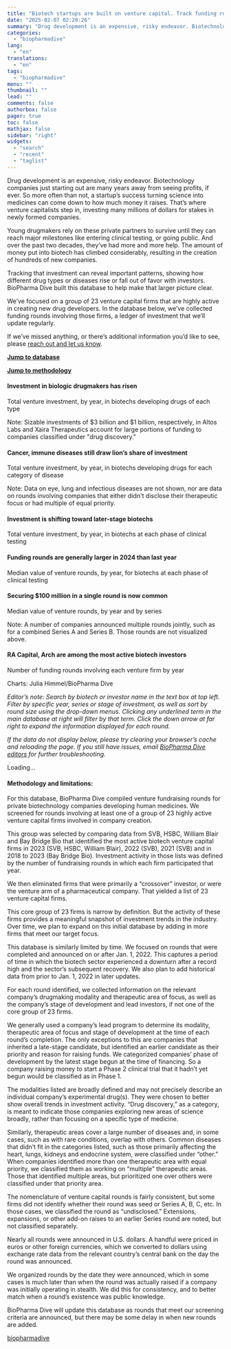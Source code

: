 ```yaml
---
title: "Biotech startups are built on venture capital. Track funding rounds here."
date: "2025-02-07 02:20:26"
summary: "Drug development is an expensive, risky endeavor. Biotechnology companies just starting out are many years away from seeing profits, if ever. So more often than not, a startup’s success turning science into medicines can come down to how much money it raises. That’s where venture capitalists step in, investing many..."
categories:
  - "biopharmadive"
lang:
  - "en"
translations:
  - "en"
tags:
  - "biopharmadive"
menu: ""
thumbnail: ""
lead: ""
comments: false
authorbox: false
pager: true
toc: false
mathjax: false
sidebar: "right"
widgets:
  - "search"
  - "recent"
  - "taglist"
---
```


Drug development is an expensive, risky endeavor. Biotechnology companies just starting out are many years away from seeing profits, if ever. So more often than not, a startup’s success turning science into medicines can come down to how much money it raises. That’s where venture capitalists step in, investing many millions of dollars for stakes in newly formed companies.

Young drugmakers rely on these private partners to survive until they can reach major milestones like entering clinical testing, or going public. And over the past two decades, they’ve had more and more help. The amount of money put into biotech has climbed considerably, resulting in the creation of hundreds of new companies.

Tracking that investment can reveal important patterns, showing how different drug types or diseases rise or fall out of favor with investors. BioPharma Dive built this database to help make that larger picture clear.

We’ve focused on a group of 23 venture capital firms that are highly active in creating new drug developers. In the database below, we’ve collected funding rounds involving those firms, a ledger of investment that we’ll update regularly.

If we’ve missed anything, or there’s additional information you’d like to see, please [reach out and let us know](/cdn-cgi/l/email-protection#0c293e3c6e65637c646d7e616d2268657a692269686578637e7f4c656268797f787e7568657a69226f6361).

[**Jump to database**](#database)

[**Jump to methodology**](#methodology)

#### Investment in biologic drugmakers has risen

Total venture investment, by year, in biotechs developing drugs of each type


Note: Sizable investments of $3 billion and $1 billion, respectively, in Altos Labs and Xaira Therapeutics account for large portions of funding to companies classified under "drug discovery."


#### Cancer, immune diseases still draw lion’s share of investment

Total venture investment, by year, in biotechs developing drugs for each category of disease


Note: Data on eye, lung and infectious diseases are not shown, nor are data on rounds involving companies that either didn't disclose their therapeutic focus or had multiple of equal priority.


#### Investment is shifting toward later-stage biotechs

Total venture investment, by year, in biotechs at each phase of clinical testing


#### Funding rounds are generally larger in 2024 than last year

Median value of venture rounds, by year, for biotechs at each phase of clinical testing


#### Securing $100 million in a single round is now common

Median value of venture rounds, by year and by series


Note: A number of companies announced multiple rounds jointly, such as for a combined Series A and Series B. Those rounds are not visualized above.


#### RA Capital, Arch are among the most active biotech investors

Number of funding rounds involving each venture firm by year

Charts: Julia Himmel/BioPharma Dive



*Editor’s note: Search by biotech or investor name in the text box at top left. Filter by specific year, series or stage of investment, as well as sort by round size using the drop-down menus. Clicking any underlined term in the main database at right will filter by that term. Click the down arrow at far right to expand the information displayed for each round.*

*If the data do not display below, please try clearing your browser’s cache and reloading the page. If you still have issues, email [BioPharma Dive editors](/cdn-cgi/l/email-protection#3d180f0d5f54524d555c4f505c1359544b581358595449524f4e7d545359484e494f4459544b58135e5250) for further troubleshooting.*

Loading...



#### Methodology and limitations:

For this database, BioPharma Dive compiled venture fundraising rounds for private biotechnology companies developing human medicines. We screened for rounds involving at least one of a group of 23 highly active venture capital firms involved in company creation.

This group was selected by comparing data from SVB, HSBC, William Blair and Bay Bridge Bio that identified the most active biotech venture capital firms in 2023 (SVB, HSBC, William Blair), 2022 (SVB), 2021 (SVB) and in 2018 to 2023 (Bay Bridge Bio). Investment activity in those lists was defined by the number of fundraising rounds in which each firm participated that year.

We then eliminated firms that were primarily a “crossover” investor, or were the venture arm of a pharmaceutical company. That yielded a list of 23 venture capital firms.

This core group of 23 firms is narrow by definition. But the activity of these firms provides a meaningful snapshot of investment trends in the industry. Over time, we plan to expand on this initial database by adding in more firms that meet our target focus.

This database is similarly limited by time. We focused on rounds that were completed and announced on or after Jan. 1, 2022. This captures a period of time in which the biotech sector experienced a downturn after a record high and the sector’s subsequent recovery. We also plan to add historical data from prior to Jan. 1, 2022 in later updates.

For each round identified, we collected information on the relevant company’s drugmaking modality and therapeutic area of focus, as well as the company’s stage of development and lead investors, if not one of the core group of 23 firms.

We generally used a company’s lead program to determine its modality, therapeutic area of focus and stage of development at the time of each round’s completion. The only exceptions to this are companies that inherited a late-stage candidate, but identified an earlier candidate as their priority and reason for raising funds. We categorized companies’ phase of development by the latest stage begun at the time of financing. So a company raising money to start a Phase 2 clinical trial that it hadn’t yet begun would be classified as in Phase 1.

The modalities listed are broadly defined and may not precisely describe an individual company’s experimental drug(s). They were chosen to better show overall trends in investment activity. “Drug discovery,” as a category, is meant to indicate those companies exploring new areas of science broadly, rather than focusing on a specific type of medicine.

Similarly, therapeutic areas cover a large number of diseases and, in some cases, such as with rare conditions, overlap with others. Common diseases that didn’t fit in the categories listed, such as those primarily affecting the heart, lungs, kidneys and endocrine system, were classified under “other.” When companies identified more than one therapeutic area with equal priority, we classified them as working on “multiple” therapeutic areas. Those that identified multiple areas, but prioritized one over others were classified under that priority area.

The nomenclature of venture capital rounds is fairly consistent, but some firms did not identify whether their round was seed or Series A, B, C, etc. In those cases, we classified the round as “undisclosed.” Extensions, expansions, or other add-on raises to an earlier Series round are noted, but not classified separately.

Nearly all rounds were announced in U.S. dollars. A handful were priced in euros or other foreign currencies, which we converted to dollars using exchange rate data from the relevant country’s central bank on the day the round was announced.

We organized rounds by the date they were announced, which in some cases is much later than when the round was actually raised if a company was initially operating in stealth. We did this for consistency, and to better match when a round’s existence was public knowledge.

BioPharma Dive will update this database as rounds that meet our screening criteria are announced, but there may be some delay in when new rounds are added.

[biopharmadive](https://www.biopharmadive.com/news/biotech-venture-capital-funding-startup-tracker/726829/)
